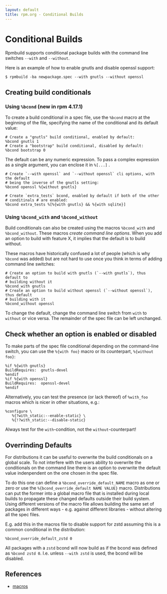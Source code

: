 ```yaml
---
layout: default
title: rpm.org - Conditional Builds
---
```

# Conditional Builds

Rpmbuild supports conditional package builds with the command line switches
`--with` and `--without`.

Here is an example of how to enable gnutls and disable openssl support:

```
$ rpmbuild -ba newpackage.spec --with gnutls --without openssl
```

## Creating build conditionals

### Using `%bcond` (new in rpm 4.17.1)

To create a build conditional in a spec file, use the `%bcond` macro at the
beginning of the file, specifying the name of the conditional and its default
value:

```
# Create a "gnutls" build conditional, enabled by default:
%bcond gnutls 1
# Create a "bootstrap" build conditional, disabled by default:
%bcond bootstrap 0
```

The default can be any numeric expression.
To pass a complex expression as a single argument, you can enclose it in
`%[...]` .

```
# Create `--with openssl` and `--without openssl` cli options, with the default
# being the inverse of the gnutls setting:
%bcond openssl %{without gnutls}

# Create `extra_tests` bcond, enabled by default if both of the other
# conditinals # are enabled:
%bcond extra_tests %[%{with gnutls} && %{with sqlite}]
```

### Using `%bcond_with` and `%bcond_without`

Build conditionals can also be created using the macros `%bcond_with` and
`%bcond_without`. These macros *create command line options*. When you add
an option to build with feature X, it implies that the default is to build
without.

These macros have historically confused a lot of people (which is why
`%bcond` was added) but are not hard to use once you think in terms
of adding command line switches:

```
# Create an option to build with gnutls (`--with gnutls`), thus default to
# building without it
%bcond_with gnutls
# Create an option to build without openssl (`--without openssl`), thus default
# building with it
%bcond_without openssl
```

To change the default, change the command line switch from `with` to `without`
or vice versa. The remainder of the spec file can be left unchanged.

## Check whether an option is enabled or disabled

To make parts of the spec file conditional depending on the command-line
switch, you can use the `%{with foo}` macro or its counterpart,
`%{without foo}`:

```
%if %{with gnutls}
BuildRequires:  gnutls-devel
%endif
%if %{with openssl}
BuildRequires:  openssl-devel
%endif
```

Alternatively, you can test the presence (or lack thereof) of `%with_foo`
macros which is nicer in other situations, e.g.:

```
%configure \
   %{?with_static:--enable-static} \
   %{!?with_static:--disable-static}
```

Always test for the `with`-condition, not the `without`-counterpart!

## Overrinding Defaults

For distributions it can be useful to overwrite the build conditionals on a global scale. To not interfere with the users ability to overwrite the conditionals on the command line there is an option to overwrite the default value indenpendent on the one chosen in the spec file.

To do this one can define a `%bcond_override_default_NAME` macro as one or zero or use the `%{bcond_override_default NAME VALUE}` macro. Distributions can put the former into a global macro file that is installed during local builds to propagate these changed defaults outside their build system. Using different versions of the macro file allows building the same set of packages in different ways - e.g. against different libraries - without altering all the spec files.

E.g. add this in the macros file to disable support for zstd assuming this is a common conditional in the distribution:
```
%bcond_override_default_zstd 0
```

All packages with a `zstd` bcond will now build as if the bcond was defined as `%bcond zstd 0`.
I.e. unless `--with zstd` is used, the bcond will be disabled.

## References
* [macros](https://github.com/rpm-software-management/rpm/blob/master/macros.in)
